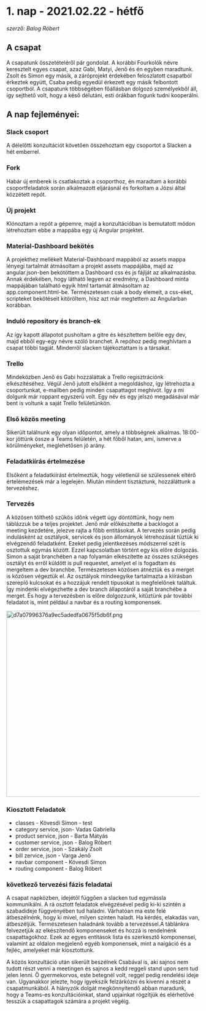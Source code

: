 # 1. nap - 2021.02.22 - hétfő

*szerző: Balog Róbert*

## A csapat

A csapatunk összetételéről pár gondolat.
A korábbi Fourkolók névre keresztelt egyes csapat, azaz Gabi, Matyi, Jenő és én egyben maradtunk. Zsolt és Simon egy másik, a záróprojekt érdekében feloszlatott csapatból érkeztek együtt, Csaba pedig egyedül érkezett egy másik felbontott csoportból.
A csapatunk többségében főállásban dolgozó személyekből áll, így sejthető volt, hogy a késő délutáni, esti órákban fogunk tudni kooperálni.

## A nap fejleményei:

### Slack csoport
A délelőtti konzultációt követően összehoztam egy csoportot a Slacken a hét emberrel.

### Fork
Habár új emberek is csatlakoztak a csoporthoz, én maradtam a korábbi csoportfeladatok során alkalmazott eljárásnál és forkoltam a Józsi által közzétett repót.

### Új projekt
Klónoztam a repót a gépemre, majd a konzultációban is bemutatott módon létrehoztam ebbe a mappába egy új Angular projektet.

### Material-Dashboard bekötés
A projekthez mellékelt Material-Dashboard mappából az assets mappa lényegi tartalmát átmásoltam a projekt assets mappájába, majd az angular.json-ben bekötöttem a Dashboard css és js fájlját az alkalmazásba.
Annak érdekében, hogy látható legyen az eredmény, a Dashboard minta mappájában található egyik html tartamát átmásoltam az app.component.html-be. Természetesen csak a body elemeit, a css-eket, scripteket bekötéseit kitöröltem, hisz azt már megtettem az Angularban korábban.

### Induló repository és branch-ek
Az így kapott állapotot pusholtam a gitre és készítettem belőle egy dev, majd ebből egy-egy névre szóló branchet. A repóhoz pedig meghívtam a csapat többi tagját. Minderről slacken tájékoztattam is a társakat.

### Trello
Mindeközben Jenő és Gabi hozzáláttak a Trello regisztrációnk elkészítéséhez. Végül Jenő jutott elsőként a megoldáshoz, így létrehozta a csoportunkat, e-mailben pedig minden csapattagot meghívót. Így a mi dolgunk már roppant egyszerű volt. Egy név és egy jelszó megadásával már bent is voltunk a saját Trello felületünkön.

### Első közös meeting
Sikerült találnunk egy olyan időpontot, amely a többségnek alkalmas. 18:00-kor jöttünk össze a Teams felületén, a hét főből hatan, ami, ismerve a körülményeket, meglehetősen jó arány.

### Feladatkiírás értelmezése
Elsőként a feladatkiírást értelmeztük, hogy véletlenül se szülessenek eltérő értelémezések már a legelején. Miután mindent tisztáztunk, hozzáláttunk a tervezéshez.

### Tervezés
A közösen tölthető szűkös időnk végett úgy döntöttünk, hogy nem táblázzuk be a teljes projektet. Jenő már előkészítette a backlogot a meeting kezdetére, jelezve rajta a főbb entitásokat. A tervezés során pedig indulásként az osztályok, servicek és json állományok létrehozását tűztük ki elvégzendő feladatként. Ezeket pedig jelentkezéses módszerrel szét is osztottuk egymás között.
Ezzel kapcsolatban történt egy kis előre dolgozás. Simon a saját branchében a nap folyamán elkészítette az összes szükséges osztályt és erről küldött is pull requestet, amelyet el is fogadtam és mergeltem a dev branchbe.
Természetesen közösen átnéztük és a merget is közösen végeztük el.
Az osztályok mindeegyike tartalmazta a kiírásban szereplő kulcsokat és a hozzájuk rendelt típusokat is megfelelőnek találtuk. Így mindenki elvégezhette a dev branch állapotáról a saját branchébe a merget.
És hogy a tervezésben is előre dolgozzunk, kitűztünk pár további feladatot is, mint például a navbar és a routing komponensek.

<img src=":/a33bf20e217447e3b52c7466b0897bbd" alt="d7a07996376a9ec5adedfa0675f5db6f.png" width="951" height="484">

### Kiosztott Feladatok    
- classes - Kövesdi Simon - test
- category service, json- Vadas Gabriella
- product service, json - Barta Mátyás
- customer service, json - Balog Róbert
- order service, json - Szakály Zsolt
- bill zervice, json - Varga Jenő
- navbar component - Kövesdi Simon
- routing component - Balog Róbert
    
### következő tervezési fázis feladatai
A csapat napközben, idejétől függően a slacken tud egymássla kommunikálni. A rá osztott feladatok elvégzésével pedig ki-ki szintén a szabadideje függvényében tud haladni.
Várhatóan ma este felé átbeszélnénk, hogy ki mivel, milyen szinten haladt. Ha kérdés, elakadás van, átbeszéljük.
Természetesen haladnánk tovább a tervezéssel.A táblánkra felvezetjük az elkészítendő komponenseket és hozzá is rendelnénk csapattagokhoz.
Ezek az egyes entitások lista és szerkesztő komponensei, valamint az oldalon megjelenő egyéb komponensek, mint a naigáció és a fejléc, amelyeket már kiosztottunk.

A közös konzultáció után sikerült beszélnek Csabával is, aki sajnos nem tudott részt venni a meetingen és sajnos a kedd reggeli stand upon sem tud jelen lenni. Ő gyermekorvos, este betegnél volt, reggel pedig rendelési ideje van. Ugyanakkor jelezte, hogy igyekszik felzárkózni és kivenni a részét a csapatmunkából.
A hiányzók dolgát megkönnyítendő abban maradunk, hogy a Teams-es konzultációinkat, stand upjainkat rögzítjük és elérhetővé tesszük a csapattagok számára a projekt végéig.
